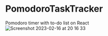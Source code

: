 # PomodoroTaskTracker
Pomodoro timer with to-do list on React 
![Screenshot 2023-02-16 at 20 16 33](https://user-images.githubusercontent.com/40213913/219453225-e7ff794a-4547-431e-bc53-c28c00fd06fe.png)
